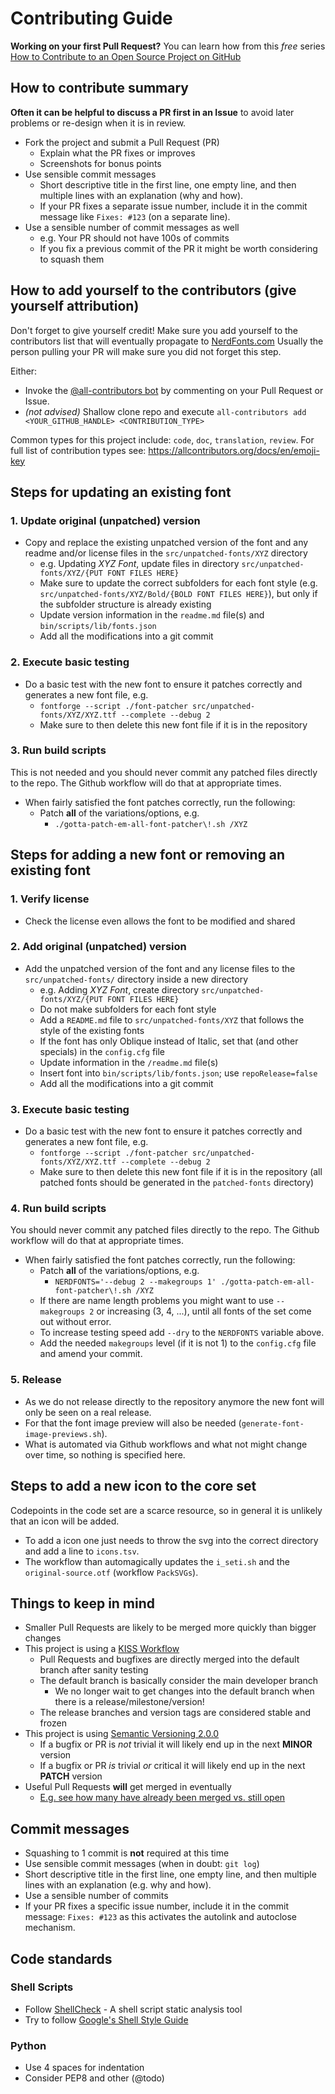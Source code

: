 # Contributing Guide

**Working on your first Pull Request?** You can learn how from this *free* series [How to Contribute to an Open Source Project on GitHub][First PR]

## How to contribute summary

**Often it can be helpful to discuss a PR first in an Issue** to avoid later problems or re-design when it is in review.

* Fork the project and submit a Pull Request (PR)
  * Explain what the PR fixes or improves
  * Screenshots for bonus points
* Use sensible commit messages
  * Short descriptive title in the first line, one empty line, and then multiple lines with an explanation (why and how).
  * If your PR fixes a separate issue number, include it in the commit message like `Fixes: #123` (on a separate line).
* Use a sensible number of commit messages as well
  * e.g. Your PR should not have 100s of commits
  * If you fix a previous commit of the PR it might be worth considering to squash them

## How to add yourself to the contributors (give yourself attribution)

Don't forget to give yourself credit! Make sure you add yourself to the contributors list that will eventually propagate to [NerdFonts.com](https://nerdfonts.com)
Usually the person pulling your PR will make sure you did not forget this step.

Either:
* Invoke the [@all-contributors bot](https://allcontributors.org/docs/en/bot/usage) by commenting on your Pull Request or Issue.
* _(not advised)_ Shallow clone repo and execute `all-contributors add <YOUR_GITHUB_HANDLE> <CONTRIBUTION_TYPE>`

Common types for this project include: `code`, `doc`, `translation`, `review`. For full list of contribution types see: https://allcontributors.org/docs/en/emoji-key

## Steps for updating an existing font

### 1. Update original (unpatched) version
* Copy and replace the existing unpatched version of the font and any readme and/or license files in the `src/unpatched-fonts/XYZ` directory
  * e.g. Updating *XYZ Font*, update files in directory `src/unpatched-fonts/XYZ/{PUT FONT FILES HERE}`
  * Make sure to update the correct subfolders for each font style (e.g. `src/unpatched-fonts/XYZ/Bold/{BOLD FONT FILES HERE}`), but only if the subfolder structure is already existing
  * Update version information in the `readme.md` file(s) and `bin/scripts/lib/fonts.json`
  * Add all the modifications into a git commit
### 2. Execute basic testing
* Do a basic test with the new font to ensure it patches correctly and generates a new font file, e.g.
  * `fontforge --script ./font-patcher src/unpatched-fonts/XYZ/XYZ.ttf --complete --debug 2`
  * Make sure to then delete this new font file if it is in the repository
### 3. Run build scripts
This is not needed and you should never commit any patched files directly to the repo. The Github workflow will do that at appropriate times.

* When fairly satisfied the font patches correctly, run the following:
  * Patch **all** of the variations/options, e.g.
    * `./gotta-patch-em-all-font-patcher\!.sh /XYZ`

## Steps for adding a new font or removing an existing font

### 1. Verify license
* Check the license even allows the font to be modified and shared
### 2. Add original (unpatched) version
* Add the unpatched version of the font and any license files to the `src/unpatched-fonts/` directory inside a new directory
  * e.g. Adding *XYZ Font*, create directory `src/unpatched-fonts/XYZ/{PUT FONT FILES HERE}`
  * Do not make subfolders for each font style
  * Add a `README.md` file to `src/unpatched-fonts/XYZ` that follows the style of the existing fonts
  * If the font has only Oblique instead of Italic, set that (and other specials) in the `config.cfg` file
  * Update information in the `/readme.md` file(s)
  * Insert font into `bin/scripts/lib/fonts.json`; use `repoRelease=false`
  * Add all the modifications into a git commit
### 3. Execute basic testing
* Do a basic test with the new font to ensure it patches correctly and generates a new font file, e.g.
  * `fontforge --script ./font-patcher src/unpatched-fonts/XYZ/XYZ.ttf --complete --debug 2`
  * Make sure to then delete this new font file if it is in the repository (all patched fonts should be generated in the `patched-fonts` directory)
### 4. Run build scripts
You should never commit any patched files directly to the repo. The Github workflow will do that at appropriate times.

* When fairly satisfied the font patches correctly, run the following:
  * Patch **all** of the variations/options, e.g.
    * `NERDFONTS='--debug 2 --makegroups 1' ./gotta-patch-em-all-font-patcher\!.sh /XYZ`
  * If there are name length problems you might want to use `--makegroups 2` or increasing (3, 4, ...), until all fonts of the set come out without error.
  * To increase testing speed add `--dry` to the `NERDFONTS` variable above.
  * Add the needed `makegroups` level (if it is not 1) to the `config.cfg` file and amend your commit.
### 5. Release
* As we do not release directly to the repository anymore the new font will only be seen on a real release.
* For that the font image preview will also be needed (`generate-font-image-previews.sh`).
* What is automated via Github workflows and what not might change over time, so nothing is specified here.

## Steps to add a new icon to the core set
Codepoints in the code set are a scarce resource, so in general it is unlikely that an icon will be added.
* To add a icon one just needs to throw the svg into the correct directory and add a line to `icons.tsv`.
* The workflow than automagically updates the `i_seti.sh` and the `original-source.otf` (workflow `PackSVGs`).

## Things to keep in mind

* Smaller Pull Requests are likely to be merged more quickly than bigger changes
* This project is using a [KISS Workflow][]
  * Pull Requests and bugfixes are directly merged into the default branch after sanity testing
  * The default branch is basically consider the main developer branch
    * We no longer wait to get changes into the default branch when there is a release/milestone/version!
  * The release branches and version tags are considered stable and frozen
* This project is using [Semantic Versioning 2.0.0](http://semver.org/)
  * If a bugfix or PR is *not* trivial it will likely end up in the next **MINOR** version
  * If a bugfix or PR *is* trivial *or* critical it will likely end up in the next **PATCH** version
* Useful Pull Requests **will** get merged in eventually
  * [E.g. see how many have already been merged vs. still open][pulls]

## Commit messages

* Squashing to 1 commit is **not** required at this time
* Use sensible commit messages (when in doubt: `git log`)
* Short descriptive title in the first line, one empty line, and then multiple lines with an explanation (e.g. why and how).
* Use a sensible number of commits
* If your PR fixes a specific issue number, include it in the commit message: `Fixes: #123` as this activates the autolink and autoclose mechanism.

## Code standards

### Shell Scripts

* Follow [ShellCheck](https://github.com/koalaman/shellcheck) - A shell script static analysis tool
* Try to follow [Google's Shell Style Guide](https://google.github.io/styleguide/shell.xml)

### Python

* Use 4 spaces for indentation
* Consider PEP8 and other (@todo)

<!-- link references -->

[pulls]: https://github.com/ryanoasis/nerd-fonts/pulls
[Features Section]: https://github.com/ryanoasis/nerd-fonts/blob/-/readme.md#features
[Combinations Section]: https://github.com/ryanoasis/nerd-fonts/blob/-/readme.md#combinations
[Patched Fonts]: https://github.com/ryanoasis/nerd-fonts/blob/-/readme.md#patched-fonts
[KISS Workflow]: https://github.com/ryanoasis/nerd-fonts/wiki/Development-Workflow#kiss-workflow
[First PR]: https://egghead.io/courses/how-to-contribute-to-an-open-source-project-on-github
